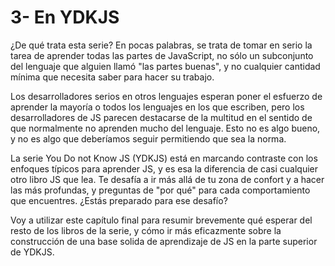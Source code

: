 # 3- En YDKJS

¿De qué trata esta serie? En pocas palabras, se trata de tomar en serio la tarea de aprender todas las partes de JavaScript, no sólo un subconjunto del lenguaje que alguien llamó "las partes buenas", y no cualquier cantidad mínima que necesita saber para hacer su trabajo.

Los desarrolladores serios en otros lenguajes esperan poner el esfuerzo de aprender la mayoría o todos los lenguajes en los que escriben, pero los desarrolladores de JS parecen destacarse de la multitud en el sentido de que normalmente no aprenden mucho del lenguaje. Esto no es algo bueno, y no es algo que deberíamos seguir permitiendo que sea la norma.

La serie You Do not Know JS \(YDKJS\) está en marcando contraste con los enfoques típicos para aprender JS, y es esa la diferencia de casi cualquier otro libro JS que lea. Te desafía a ir más allá de tu zona de confort y a hacer las más profundas, y preguntas de "por qué" para cada comportamiento que encuentres. ¿Estás preparado para ese desafío?

Voy a utilizar este capítulo final para resumir brevemente qué esperar del resto de los libros de la serie, y cómo ir más eficazmente sobre la construcción de una base solida de aprendizaje de JS  en la parte superior de YDKJS.



